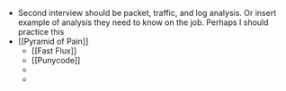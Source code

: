 - Second interview should be packet, traffic, and log analysis. Or insert example of analysis they need to know on the job. Perhaps I should practice this
- [[Pyramid of Pain]]
	- [[Fast Flux]]
	- [[Punycode]]
	-
	-